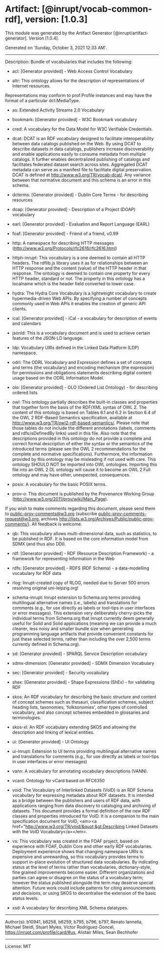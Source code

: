 # Artifact: [@inrupt/vocab-common-rdf], version: [1.0.3]

This module was generated by the Artifact Generator [@inrupt/artifact-generator].
Version [1.0.4].

Generated on 'Sunday, October 3, 2021 12:33 AM'.

---

Description: Bundle of vocabularies that includes the following:

 - acl: [Generator provided] - Web Access Control Vocabulary

 - altr: This ontology allows for the description of representations of Internet resources.

Representations may conform to prof:Profile instances and may have the format of a particular dct:MediaType.

 - as: Extended Activity Streams 2.0 Vocabulary

 - bookmark: [Generator provided] - W3C Bookmark vocabulary

 - cred: A vocabulary for the Data Model for W3C Verifiable Credentials.

 - dcat: DCAT is an RDF vocabulary designed to facilitate interoperability between data catalogs published on the Web. By using DCAT to describe datasets in data catalogs, publishers increase discoverability and enable applications easily to consume metadata from multiple catalogs. It further enables decentralized publishing of catalogs and facilitates federated dataset search across sites. Aggregated DCAT metadata can serve as a manifest file to facilitate digital preservation. DCAT is defined at http://www.w3.org/TR/vocab-dcat/. Any variance between that normative document and this schema is an error in this schema.

 - dcterms: [Generator provided] - Dublin Core Terms - for describing resources

 - doap: [Generator provided] - Description of a Project (DOAP) vocabulary

 - earl: [Generator provided] - Evaluation and Report Language (EARL)

 - foaf: [Generator provided] - Friend of a friend, v0.99

 - http: A namespace for describing HTTP messages (http://www.w3.org/Protocols/rfc2616/rfc2616.html)

 - httph-inrupt: This vocabulary is a one deemed to contain all HTTP headers.
The rdflib.js library uses it as for relationships between an HTTP response
and the  content (value) of the HTTP header in that response.     The ontology
is deemed to contain one property for every HTTP header, standard or not.
The property in this ontology has a localname which is the header field converted
to lower case.

 - hydra: The Hydra Core Vocabulary is a lightweight vocabulary to create hypermedia-driven Web APIs. By specifying a number of concepts commonly used in Web APIs it enables the creation of generic API clients.

 - ical: [Generator provided] - iCal - a vocabulary for description of events and calendars

 - jsonld: This is a vocabulary document and is used to achieve certain features of the JSON-LD language.

 - ldp: Vocabulary URIs defined in the Linked Data Platform (LDP) namespace.

 - odrl: The ODRL Vocabulary and Expression defines a set of concepts and terms (the vocabulary) and encoding mechanism (the expression) for permissions and obligations statements describing digital content usage based on the ODRL Information Model.

 - olo: [Generator provided] - OLO (Ordered List Ontology) - for describing ordered lists

 - owl: 
  This ontology partially describes the built-in classes and
  properties that together form the basis of the RDF/XML syntax of OWL 2.
  The content of this ontology is based on Tables 6.1 and 6.2
  in Section 6.4 of the OWL 2 RDF-Based Semantics specification,
  available at http://www.w3.org/TR/owl2-rdf-based-semantics/.
  Please note that those tables do not include the different annotations
  (labels, comments and rdfs:isDefinedBy links) used in this file.
  Also note that the descriptions provided in this ontology do not
  provide a complete and correct formal description of either the syntax
  or the semantics of the introduced terms (please see the OWL 2
  recommendations for the complete and normative specifications).
  Furthermore, the information provided by this ontology may be
  misleading if not used with care. This ontology SHOULD NOT be imported
  into OWL ontologies. Importing this file into an OWL 2 DL ontology
  will cause it to become an OWL 2 Full ontology and may have other,
  unexpected, consequences.
   

 - posix: A vocabulary for the basic POSIX terms.

 - prov-o: This document is published by the Provenance Working Group (http://www.w3.org/2011/prov/wiki/Main_Page). 

If you wish to make comments regarding this document, please send them to public-prov-comments@w3.org (subscribe public-prov-comments-request@w3.org, archives http://lists.w3.org/Archives/Public/public-prov-comments/). All feedback is welcome.

 - qb: This vocabulary allows multi-dimensional data, such as statistics, to be published in RDF. It is based on the core information model from SDMX (and thus also DDI).

 - rdf: [Generator provided] - RDF (Resource Description Framework) - a framework for representing information in the Web

 - rdfs: [Generator provided] - RDFS (RDF Schema) - a data-modelling vocabulary for RDF data

 - rlog: Inrupt-created copy of RLOG, needed due to Server 500 errors resolving original uni-leipzig.org!

 - schema-inrupt: Inrupt extension to Schema.org terms providing
 multilingual alternative names (i.e., labels) and translations for comments
 (e.g., for use directly as labels or tool-tips in user interfaces or error
 messages). This extension very deliberately cherry-picks the individual terms
 from Schema.org that Inrupt currently deem generally useful for Solid and Solid
 applications (meaning we can provide a much cleaner, less noisy and smaller
 bundle size when generating programming language artifacts that provide
 convenient constants for just these selected terms, rather than including the
 over 2,500 terms currently defined in Schema.org).

 - sd: [Generator provided] - SPARQL Service Description vocabulary

 - sdmx-dimension: [Generator provided] - SDMX Dimension Vocabulary

 - sec: [Generator provided] - Security vocabulary

 - shex: [Generator provided] - Shape Expressions (ShEx) - for validating RDF

 - skos: An RDF vocabulary for describing the basic structure and content of concept schemes such as thesauri, classification schemes, subject heading lists, taxonomies, &#x27;folksonomies&#x27;, other types of controlled vocabulary, and also concept schemes embedded in glossaries and terminologies.

 - skos-xl: An RDF vocabulary extending SKOS and allowing the description and linking of lexical entities.

 - ui: [Generator provided] - UI Ontology

 - ui-inrupt: Extension to UI terms providing multilingual alternative names and translations for comments (e.g., for use directly as labels or tool-tips in user interfaces or error messages)

 - vann: A vocabulary for annotating vocabulary descriptions (VANN).

 - vcard: Ontology for vCard based on RFC6350

 - void: The Vocabulary of Interlinked Datasets (VoID) is an RDF Schema vocabulary for expressing metadata about RDF datasets. It is intended as a bridge between the publishers and users of RDF data, with applications ranging from data discovery to cataloging and archiving of datasets. This document provides a formal definition of the new RDF classes and properties introduced for VoID. It is a companion to the main specification document for VoID, &lt;em&gt;&lt;a href&#x3D;&quot;http://www.w3.org/TR/void/&quot;&gt;Describing Linked Datasets with the VoID Vocabulary&lt;/a&gt;&lt;/em&gt;.

 - vs: This vocabulary was created in the FOAF project, based on experience with FOAF, Dublin Core and other early RDF vocabularies. Deployment experience shows that changing namespace URIs is expensive and unrewarding, so this vocabulary provides terms to support in-place evolution of structured data vocabularies. By indicating status at the level of terms rather than vocabularies, dictionary-style, fine grained improvements become easier. Different organizations and parties can agree or disagree on the status of a vocabulary term; however the status published alongside the term may deserve special attention. Future work could include patterns for citing announcements and decisions, or using SKOS to decentralise the extension of the basic status levels.

 - xsd: A vocabulary for describing XML Schema datatypes.

---

Author(s): b10941, b6258, b6259, b795, b796, b797, Renato Iannella, Michael Steidl, Stuart Myles, Víctor Rodríguez-Doncel, https://inrupt.com/profile/card/#us, Alistair Miles, Sean Bechhofer

---

License: MIT
